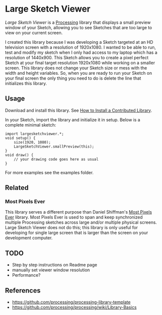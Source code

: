 # Large Sketch Viewer
*Large Sketch Viewer* is a [Processing](https://processing.org/) library that displays a small preview window of your Sketch, allowing you to see Sketches that are too large to view on your current screen.

I created this library because I was developing a Sketch targeted at an HD television screen with a resolution of 1920x1080. I wanted to be able to run, test and modify my sketch when I only had access to my laptop which has a resolution of 1440x900. This Sketch allows you to create a pixel perfect Sketch at your final target resolution 1920x1080 while working on a smaller screen. This library does not change your Sketch size or mess with the width and height variables. So, when you are ready to run your Sketch on your final screen the only thing you need to do is delete the line that initializes this library.

## Usage
Download and install this library. See [How to Install a Contributed Library](https://github.com/processing/processing/wiki/How-to-Install-a-Contributed-Library).

In your Sketch, import the library and initialize it in setup. Below is a complete minimal sketch:

    import largesketchviewer.*;
    void setup() {
        size(1920, 1080);
        LargeSketchViewer.smallPreview(this);
    }    
    void draw() {
        // your drawing code goes here as usual
    }

For more examples see the examples folder.


## Related
### Most Pixels Ever
This library serves a different purpose than Daniel Shiffman's [Most Pixels Ever](https://github.com/shiffman/Most-Pixels-Ever-Processing) library. Most Pixels Ever is used to span and keep synchronized multiple Processing sketches across large and/or multiple physical screens. Large Sketch Viewer does not do this; this library is only useful for developing for single large screen that is larger than the screen on your development computer.   

## TODO
 * Step by step instructions on Readme page
 * manually set viewer window resolution
 * Performance?

## References
 * <https://github.com/processing/processing-library-template>
 * <https://github.com/processing/processing/wiki/Library-Basics>